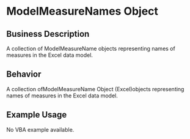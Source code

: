 # ModelMeasureNames Object

## Business Description
A collection of ModelMeasureName objects representing names of measures in the Excel data model.

## Behavior
A collection ofModelMeasureName Object (Excel)objects representing names of measures in the Excel data model.

## Example Usage
No VBA example available.